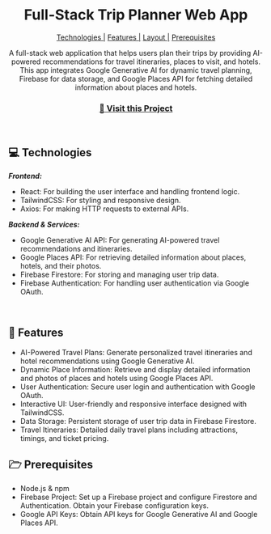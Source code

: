                   
<h1 align="center" style="font-weight: bold;">Full-Stack Trip Planner Web App</h1>

<p align="center">
<a href="#tech">Technologies |</a>
<a href="#features">Features |</a>
<a href="#layout">Layout |</a>
<a href="#pre">Prerequisites</a>
 
</p>

<p align="center">A full-stack web application that helps users plan their trips by providing AI-powered recommendations for travel itineraries, places to visit, and hotels. This app integrates Google Generative AI for dynamic travel planning, Firebase for data storage, and Google Places API for fetching detailed information about places and hotels. </p>


<h3 align="center">
<a href="https://ai-trip-planner-barika.vercel.app/" target="_blank">📱 Visit this Project</a>
</h3> <br>

<h2 id="technologies">💻 Technologies</h2>

<b><em>Frontend:</b></em>

- React: For building the user interface and handling frontend logic.
- TailwindCSS: For styling and responsive design.
- Axios: For making HTTP requests to external APIs.

<b><em>Backend & Services:</b></em>
- Google Generative AI API: For generating AI-powered travel recommendations and itineraries.
- Google Places API: For retrieving detailed information about places, hotels, and their photos.
- Firebase Firestore: For storing and managing user trip data.
- Firebase Authentication: For handling user authentication via Google OAuth.

<br><h2 id="features">🚀 Features</h2>

- AI-Powered Travel Plans: Generate personalized travel itineraries and hotel recommendations using Google Generative AI.
- Dynamic Place Information: Retrieve and display detailed information and photos of places and hotels using Google Places API.
- User Authentication: Secure user login and authentication with Google OAuth.
- Interactive UI: User-friendly and responsive interface designed with TailwindCSS.
- Data Storage: Persistent storage of user trip data in Firebase Firestore.
- Travel Itineraries: Detailed daily travel plans including attractions, timings, and ticket pricing.

 
<!-- <br><h2 id="layout">🎨 Layout</h2>

<p>
Home Page:
<img src="https://github.com/barika001/ai-trip-planner/blob/main/public/asset/1.1.png" alt="">

Google OAuth Sign in:
<img src="https://github.com/barika001/ai-trip-planner/blob/main/public/asset/2.png" alt="">
  
Create Trip Page:
<img src="https://github.com/barika001/ai-trip-planner/blob/main/public/asset/4.4.png" alt="">

View Trip Page: AI-generated Hotel Recommendations & Places to Visit
<img src="https://github.com/barika001/ai-trip-planner/blob/main/public/asset/7.png" alt="" width="75%" align="center">

My Trips Page:
<img src="https://github.com/barika001/ai-trip-planner/blob/main/public/asset/6.png" alt="">

Responsive view on mobile: <br>
<img src="https://github.com/barika001/ai-trip-planner/blob/main/public/asset/8.jpg" alt="" width="30%" align="center">
</p>
  -->

<h2 id="pre">🗁 Prerequisites</h2>

- Node.js & npm
- Firebase Project: Set up a Firebase project and configure Firestore and Authentication. Obtain your Firebase configuration keys.
- Google API Keys: Obtain API keys for Google Generative AI and Google Places API.

